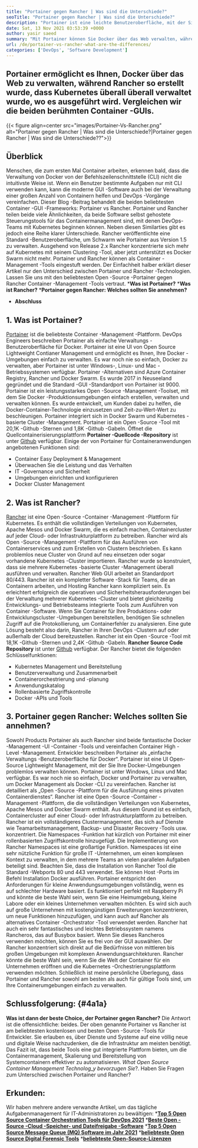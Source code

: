 ```yaml
---
title: "Portainer gegen Rancher | Was sind die Unterschiede?" 
seoTitle: "Portainer gegen Rancher | Was sind die Unterschiede?" 
description: "Portainer ist eine leichte Benutzeroberfläche, mit der Sie Ihre verschiedenen Docker -Umgebungen problemlos verwalten können, während Rancher für die Verwaltung von Kubernetes überall, wo er ausgeführt wurde, verwaltet wurde." 
date: Sat, 13 Nov 2021 03:53:39 +0000
author: yasir saeed
summary: "Mit Portainer können Sie Docker über das Web verwalten, während Rancher so erstellt wurde, dass Kubernetes überall überall verwaltet wurde, wo es ausgeführt wird. Vergleichen wir die beiden berühmten Container -GUIs." 
url: /de/portainer-vs-rancher-what-are-the-differences/
categories: ['DevOps', 'Software Development']
---
```


## Portainer ermöglicht es Ihnen, Docker über das Web zu verwalten, während Rancher so erstellt wurde, dass Kubernetes überall überall verwaltet wurde, wo es ausgeführt wird. Vergleichen wir die beiden berühmten Container -GUIs.

{{< figure align=center src="images/Portainer-Vs-Rancher.png" alt="Portainer gegen Rancher | Was sind die Unterschiede?|Portainer gegen Rancher | Was sind die Unterschiede??">}}


## Überblick
Menschen, die zum ersten Mal Container arbeiten, erkennen bald, dass die Verwaltung von Docker von der Befehlszeilenschnittstelle (CLI) nicht die intuitivste Weise ist. Wenn ein Benutzer bestimmte Aufgaben nur mit CLI verwenden kann, kann die moderne GUI -Software auch bei der Verwaltung einer großen Anzahl von Containern helfen und DevOps -Vorgänge vereinfachen. Dieser Blog -Beitrag behandelt die beiden beliebtesten Container -GUI -Frameworks: Portainer vs Rancher.
Portainer und Rancher teilen beide viele Ähnlichkeiten, da beide Software selbst gehostete Steuerungstools für das Containermanagement sind, mit denen DevOps-Teams mit Kubernetes beginnen können. Neben diesen Similarties gibt es jedoch eine Reihe klarer Unterschiede. Rancher veröffentlichte eine Standard -Benutzeroberfläche, um Schwarm wie Portainer aus Version 1.5 zu verwalten. Ausgehend von Release 2.x Rancher konzentrierte sich mehr auf Kubernetes mit seinem Clustering -Tool, aber jetzt unterstützt es Docker Swarm nicht mehr.
Portainer und Rancher können als Container -Management -Tools eingestuft werden. Der Einfachheit halber erklärt dieser Artikel nur den Unterschied zwischen Portainer und Rancher -Technologien. Lassen Sie uns mit den beliebtesten Open -Source -Portainer gegen Rancher Container -Management -Tools vertraut.
  ***Was ist Portainer?** 
  ***Was ist Rancher?** 
  ***Portainer gegen Rancher: Welches sollten Sie annehmen?** 
  * **Abschluss**

## **1. Was ist Portainer?** 
[Portainer][1] ist die beliebteste Container -Management -Plattform. DevOps Engineers beschreiben Portainer als einfache Verwaltungs -Benutzeroberfläche für Docker. Portainer ist eine UI von Open Source Lightweight Contianer Management und ermöglicht es Ihnen, Ihre Docker -Umgebungen einfach zu verwalten. Es war noch nie so einfach, Docker zu verwalten, aber Portainer ist unter Windows-, Linux- und Mac -Betriebssystemen verfügbar. Portainer -Alternativen sind Azure Container Registry, Rancher und Docker Swarm. Es wurde 2017 in Neuseeland gegründet und die Standard -GUI -Standardport von Portainer ist 9000.
Portainer ist ein leistungsstarkes Open -Source -Management -Toolset, mit dem Sie Docker -Produktionsumgebungen einfach erstellen, verwalten und verwalten können. Es wurde entwickelt, um Kunden dabei zu helfen, die Docker-Container-Technologie einzusetzen und Zeit-zu-Wert-Wert zu beschleunigen. Portainer integriert sich in Docker Swarm und Kubernetes -basierte Cluster -Management. Portainer ist ein Open -Source -Tool mit 20,1K -Github -Sternen und 1,8K -Github -Gabeln. Öffnet die Quellcontainerisierungsplattform **Portainer -Quellcode -Repository**  ist unter [Github][2] verfügbar. Einige der von Portainer für Containeranwendungen angebotenen Funktionen sind:
  * Container Easy Deployment & Management
  * Überwachen Sie die Leistung und das Verhalten
  * IT -Governance und Sicherheit
  * Umgebungen einrichten und konfigurieren
  * Docker Cluster Management

## 2. Was ist Rancher?
[Rancher][3] ist eine Open -Source -Container -Management -Plattform für Kubernetes. Es enthält die vollständigen Verteilungen von Kubernetes, Apache Mesos und Docker Swarm, die es einfach machen, Containercluster auf jeder Cloud- oder Infrastrukturplattform zu betreiben. Rancher wird als Open -Source -Management -Plattform für das Ausführen von Containerservices und zum Erstellen von Clustern beschrieben. Es kann problemlos neue Cluster von Grund auf neu einsetzen oder sogar vorhandene Kubernetes -Cluster importieren. Rancher wurde so konstruiert, dass sie mehrere Kubernetes -basierte Cluster -Management überall ausführen und verwalten. Rancher Web GUI arbeitet an Standardport 80/443.
Rancher ist ein kompletter Software -Stack für Teams, die an Containern arbeiten, und Hosting Rancher kann kompliziert sein. Es erleichtert erfolgreich die operativen und Sicherheitsherausforderungen bei der Verwaltung mehrerer Kubernetes -Cluster und bietet gleichzeitig Entwicklungs- und Betriebsteams integrierte Tools zum Ausführen von Container -Software. Wenn Sie Container für Ihre Produktions- oder Entwicklungscluster -Umgebungen bereitstellen, benötigen Sie schnellen Zugriff auf die Protokollierung, um Containerfehler zu analysieren. Eine gute Lösung besteht also darin, Rancher in Ihren DevOps -Clustern auf oder außerhalb der Cloud bereitzustellen. Rancher ist ein Open -Source -Tool mit 18,1K -Github -Sternen und 2,4K -Github -Gabeln. **Rancher Source Code Repository**  ist unter [Github][4] verfügbar. Der Rancher bietet die folgenden Schlüsselfunktionen:
  * Kubernetes Management und Bereitstellung
  * Benutzerverwaltung und Zusammenarbeit
  * Containerorchestrierung und -planung
  * Anwendungskatalog
  * Rollenbasierte Zugriffskontrolle
  * Docker -APIs und Tools

## 3. Portainer gegen Rancher: Welches sollten Sie annehmen?
Sowohl Products Portainer als auch Rancher sind beide fantastische Docker -Management -UI -Container -Tools und vereinfachen Container High -Level -Management.
Entwickler beschreiben Portainer als „einfache Verwaltungs -Benutzeroberfläche für Docker“. Portainer ist eine UI Open-Source Lightweight Management, mit der Sie Ihre Docker-Umgebungen problemlos verwalten können. Portainer ist unter Windows, Linux und Mac verfügbar. Es war noch nie so einfach, Docker und Portainer zu verwalten, um Docker Management als Docker -CLI zu vereinfachen.
Rancher ist detailliert als „Open -Source -Plattform für die Ausführung eines privaten Containerdienstes“. Rancher ist eine Open -Source -Container -Management -Plattform, die die vollständigen Verteilungen von Kubernetes, Apache Mesos und Docker Swarm enthält. Aus diesem Grund ist es einfach, Containercluster auf einer Cloud- oder Infrastrukturplattform zu betreiben. Rancher ist ein vollständigeres Clustermanagement, das sich auf Dienste wie Teamarbeitsmanagement, Backup- und Disaster Recovery -Tools usw. konzentriert.
Die Namespaces -Funktion hat kürzlich von Portainer mit einer rollenbasierten Zugriffskontrolle hinzugefügt. Die Implementierung von Rancher Namespaces ist eine großartige Funktion. Namespaces ist eine sehr nützliche Funktion für große IT -Unternehmen, um einen komplexen Kontext zu verwalten, in dem mehrere Teams an vielen parallelen Aufgaben beteiligt sind. Beachten Sie, dass die Installation von Rancher Tool die Standard -Webports 80 und 443 verwendet. Sie können Host -Ports im Befehl Installation Docker ausführen.
Portainer entspricht den Anforderungen für kleine Anwendungsumgebungen vollständig, wenn es auf schlechter Hardware basiert. Es funktioniert perfekt mit Raspberry Pi und könnte die beste Wahl sein, wenn Sie eine Heimumgebung, kleine Labore oder ein kleines Unternehmen verwalten möchten. Es wird sich auch auf große Unternehmen mit kostengünstigen Erweiterungen konzentrieren, um neue Funktionen hinzuzufügen, und kann auch auf Rancher als alternatives Container -Orchestrator -Tool verwendet werden. Rancher hat auch ein sehr fantastisches und leichtes Betriebssystem namens Rancheros, das auf Busybox basiert. Wenn Sie dieses Rancheros verwenden möchten, können Sie es frei von der GUI auswählen. Der Rancher konzentriert sich direkt auf die Bedürfnisse von mittleren bis großen Umgebungen mit komplexen Anwendungsarchitekturen. Rancher könnte die beste Wahl sein, wenn Sie die Welt der Container für ein Unternehmen eröffnen und die Kubernetes -Orchestrierungsplattform verwenden möchten.
Schließlich ist meine persönliche Überlegung, dass Portainer und Rancher sowohl am besten als auch für gültige Tools sind, um Ihre Containerumgebungen einfach zu verwalten.

## Schlussfolgerung:   {#4a1a}
**Was ist dann der beste Choice, der Portainer gegen Rancher?**  Die Antwort ist die offensichtliche: beides. Der oben genannte Portainer vs Rancher ist am beliebtesten kostenlosen und besten Open -Source -Tools für Entwickler. Sie erlauben es, über Dienste und Systeme auf eine völlig neue und digitale Weise nachzudenken, die die Infrastruktur am meisten benötigt. Das Fazit ist, dass beide Tools eine gut integrierte Plattform bieten, um die Containermanagement, Skalierung und Bereitstellung von Systemcontainern effektiver zu automatisieren.
_What Open Source Container Management Technolog_y bevorzugen Sie_?. Haben Sie Fragen zum Unterschied zwischen Portainer und Rancher?

## Erkunden:
Wir haben mehrere andere verwandte Artikel, um das tägliche Aufgabenmanagement für IT-Administratoren zu bewältigen:
  ***[Top 5 Open Source Container Orchestration Tools für DevOps 2021][6]** 
  ***[Beste Open -Source -Cloud -Speicher- und Dateifreigabe -Software][7]** 
  ***[Top 5 Open Source Message Queue (MQ) Software im Jahr 2021][8]** 
  ***[beliebteste Open Source Digital Forensic Tools][9]** 
  ***[beliebteste Open-Source-Lizenzen][10]** 

  
[1]: https://www.portainer.io/
[2]: https://github.com/portainer/portainer
[3]: https://rancher.com/
[4]: https://github.com/rancher/rancher
[5]: mailto:yasir.saeed@aspose.com
[6]: https://blog.containerize.com/devops/top-5-open-source-container-orchestration-tools-for-devops-in-2021/
[7]: https://products.containerize.com/backup-and-sync/
[8]: https://blog.containerize.com/message-queue-software/top-5-open-source-message-queue-software-in-2021/
[9]: https://blog.containerize.com/digital-forensic-tools/top-5-open-source-digital-forensic-tools-in-2021/
[10]: https://blog.containerize.com/licenses-standards/top-5-most-popular-osi-approved-open-source-licenses-of-2021/
